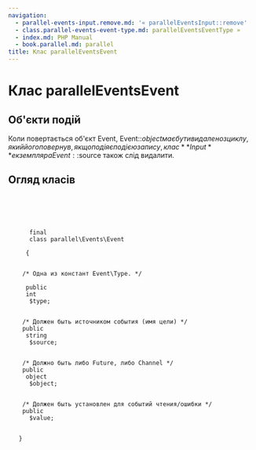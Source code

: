 ```yaml
---
navigation:
  - parallel-events-input.remove.md: '« parallelEventsInput::remove'
  - class.parallel-events-event-type.md: parallelEventsEventType »
  - index.md: PHP Manual
  - book.parallel.md: parallel
title: Клас parallelEventsEvent
---
```

# Клас parallelEventsEvent

## Об'єкти подій

Коли повертається об'єкт Event, Event::$object має бути видалено з циклу, який його повернув, якщо подія є подією запису, клас **Input** екземпляра Event::$source також слід видалити.

## Огляд класів

```synopsis



    
     
      final
      class parallel\Events\Event
     
     {


    /* Одна из констант Event\Type. */
    
     public
     int
      $type;


    /* Должен быть источником события (имя цели) */
    public
     string
      $source;


    /* Должно быть либо Future, либо Channel */
    public
     object
      $object;


    /* Должен быть установлен для событий чтения/ошибки */
    public
      $value;


   }
```
